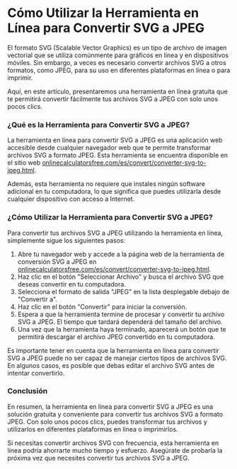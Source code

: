 Cómo Utilizar la Herramienta en Línea para Convertir SVG a JPEG
===============================================================

El formato SVG (Scalable Vector Graphics) es un tipo de archivo de imagen vectorial que se utiliza comúnmente para gráficos en línea y en dispositivos móviles. Sin embargo, a veces es necesario convertir archivos SVG a otros formatos, como JPEG, para su uso en diferentes plataformas en línea o para imprimir.

Aquí, en este artículo, presentaremos una herramienta en línea gratuita que te permitirá convertir fácilmente tus archivos SVG a JPEG con solo unos pocos clics.

### ¿Qué es la Herramienta para Convertir SVG a JPEG?

La herramienta en línea para convertir SVG a JPEG es una aplicación web accesible desde cualquier navegador web que te permite transformar archivos SVG a formato JPEG. Esta herramienta se encuentra disponible en el sitio web [onlinecalculatorsfree.com/es/convert/converter-svg-to-jpeg.html](http://onlinecalculatorsfree.com/es/convert/converter-svg-to-jpeg.html).

Además, esta herramienta no requiere que instales ningún software adicional en tu computadora, lo que significa que puedes utilizarla desde cualquier dispositivo con acceso a Internet.

### ¿Cómo Utilizar la Herramienta para Convertir SVG a JPEG?

Para convertir tus archivos SVG a JPEG utilizando la herramienta en línea, simplemente sigue los siguientes pasos:

1. Abre tu navegador web y accede a la página web de la herramienta de conversión SVG a JPEG en [onlinecalculatorsfree.com/es/convert/converter-svg-to-jpeg.html](http://onlinecalculatorsfree.com/es/convert/converter-svg-to-jpeg.html).
2. Haz clic en el botón "Seleccionar Archivo" y busca el archivo SVG que deseas convertir en tu computadora.
3. Selecciona el formato de salida "JPEG" en la lista desplegable debajo de "Convertir a".
4. Haz clic en el botón "Convertir" para iniciar la conversión.
5. Espera a que la herramienta termine de procesar y convertir tu archivo SVG a JPEG. El tiempo que tardará dependerá del tamaño del archivo.
6. Una vez que la herramienta haya terminado, aparecerá un botón que te permitirá descargar el archivo JPEG convertido en tu computadora.

Es importante tener en cuenta que la herramienta en línea para convertir SVG a JPEG puede no ser capaz de manejar ciertos tipos de archivos SVG. En algunos casos, es posible que debas editar el archivo SVG antes de intentar convertirlo.

### Conclusión

En resumen, la herramienta en línea para convertir SVG a JPEG es una solución gratuita y conveniente para convertir tus archivos SVG a formato JPEG. Con solo unos pocos clics, puedes transformar tus archivos y utilizarlos en diferentes plataformas en línea o imprimirlos.

Si necesitas convertir archivos SVG con frecuencia, esta herramienta en línea podría ahorrarte mucho tiempo y esfuerzo. Asegúrate de probarla la próxima vez que necesites convertir tus archivos SVG a JPEG.
